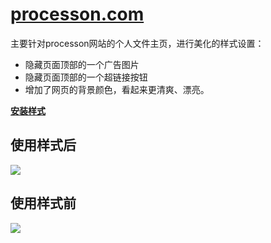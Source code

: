 # [processon.com](https://processon.com/)

主要针对processon网站的个人文件主页，进行美化的样式设置：
- 隐藏页面顶部的一个广告图片
- 隐藏页面顶部的一个超链接按钮
- 增加了网页的背景颜色，看起来更清爽、漂亮。

[**安装样式**](https://userstyles.org/styles/browse/processon)

## 使用样式后

![](https://userstyles.org/style_screenshots/185741_after.png?r=1593096326)

## 使用样式前

![](https://userstyles.org/style_screenshots/185741_additional_36700.png?r=1593078268)

